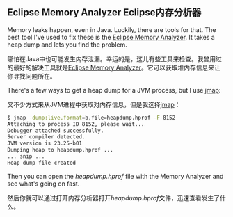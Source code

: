 ## Eclipse Memory Analyzer Eclipse内存分析器

Memory leaks happen, even in Java. Luckily, there are tools for that. The best
tool I've used to fix these is the [Eclipse Memory Analyzer][mat]. It takes a
heap dump and lets you find the problem.

哪怕在Java中也可能发生内存泄漏。幸运的是，这儿有些工具来检查。我曾用过的最好的解决工具就是[Eclipse Memory Analyzer][mat]。它可以获取堆内存信息来让你寻找问题所在。

There's a few ways to get a heap dump for a JVM process, but I use
[jmap][jmap]:

又不少方式来从JVM进程中获取对内存信息，但是我选择[jmap][jmap]：

```bash
$ jmap -dump:live,format=b,file=heapdump.hprof -F 8152
Attaching to process ID 8152, please wait...
Debugger attached successfully.
Server compiler detected.
JVM version is 23.25-b01
Dumping heap to heapdump.hprof ...
... snip ...
Heap dump file created
```

Then you can open the *heapdump.hprof* file with the Memory Analyzer and see
what's going on fast.

然后你就可以通过打开内存分析器打开*heapdump.hprof*文件，迅速查看发生了什么。

[mat]: http://www.eclipse.org/mat/
[jmap]: http://docs.oracle.com/javase/7/docs/technotes/tools/share/jmap.html
